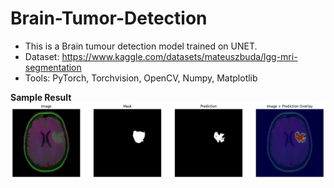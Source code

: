 # Brain-Tumor-Detection

* This is a Brain tumour detection model trained on UNET. 
* Dataset: https://www.kaggle.com/datasets/mateuszbuda/lgg-mri-segmentation 
* Tools: PyTorch, Torchvision, OpenCV, Numpy, Matplotlib

**Sample Result**
![img](https://github.com/Anirban2205/Brain-Tumor-Detection/blob/main/Results/Sample%20Result.png?raw=true)
